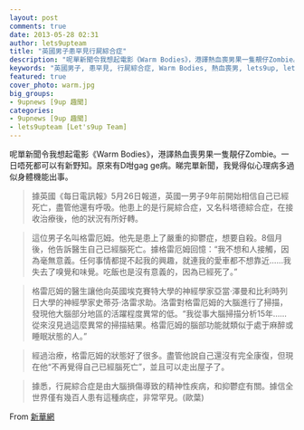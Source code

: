 ```yaml
---
layout: post
comments: true
date: 2013-05-28 02:31
author: lets9upteam
title: "英國男子患罕見行屍綜合症"
description: "呢單新聞令我想起電影《Warm Bodies》，港譯熱血喪男果一隻靚仔Zombie。一日唔死都可以有新野知。原來有D咁gag ge病。據英國《每日電訊報》5月26日報道，英國一男子9年前開始相信自己已經死亡，盡管他還有呼吸。他患上的是行屍綜合症，又名科塔德綜合症，在接收治療後，他的狀況有所好轉。"
keywords: "英國男子, 患罕見, 行屍綜合症, Warm Bodies, 熱血喪男, lets9up, lets9upteam, 9up 趣聞, 格雷厄姆" 
featured: true
cover_photo: warm.jpg
big_groups: 
- 9upnews [9up 趣聞]
categories: 
- 9upnews [9up 趣聞]
- lets9upteam [Let's9up Team]
---
```


呢單新聞令我想起電影《Warm Bodies》，港譯熱血喪男果一隻靚仔Zombie。一日唔死都可以有新野知。原來有D咁gag ge病。睇完單新聞，我覺得似心理病多過似身體機能出事。

<!-- more -->

>據英國《每日電訊報》5月26日報道，英國一男子9年前開始相信自己已經死亡，盡管他還有呼吸。他患上的是行屍綜合症，又名科塔德綜合症，在接收治療後，他的狀況有所好轉。

>這位男子名叫格雷厄姆。他先是患上了嚴重的抑鬱症，想要自殺。8個月後，他告訴醫生自己已經腦死亡。據格雷厄姆回憶：“我不想和人接觸，因為毫無意義。任何事情都提不起我的興趣，就連我的愛車都不想靠近……我失去了嗅覺和味覺。吃飯也是沒有意義的，因為已經死了。”

>格雷厄姆的醫生讓他向英國埃克賽特大學的神經學家亞當‧澤曼和比利時列日大學的神經學家史蒂芬‧洛雷求助。洛雷對格雷厄姆的大腦進行了掃描，發現他大腦部分地區的活躍程度異常的低。“我從事大腦掃描分析15年……從來沒見過這麼異常的掃描結果。格雷厄姆的腦部功能就類似于處于麻醉或睡眠狀態的人。”

>經過治療，格雷厄姆的狀態好了很多。盡管他說自己還沒有完全康復，但現在他“不再覺得自己已經腦死亡”，並且可以走出屋子了。

>據悉，行屍綜合症是由大腦損傷導致的精神性疾病，和抑鬱症有關。據信全世界僅有幾百人患有這種病症，非常罕見。(歐葉)

From [新華網](http://big5.xinhuanet.com/gate/big5/news.xinhuanet.com/world/2013-05/27/c_115925154.htm)
